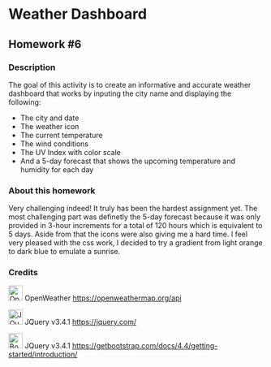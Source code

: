 # Weather Dashboard
## Homework #6

### Description

The goal of this activity is to create an informative and accurate weather dashboard that works by inputing the city name and displaying the following:

- The city and date
- The weather icon
- The current temperature
- The wind conditions
- The UV Index with color scale 
- And a 5-day forecast that shows the upcoming temperature and humidity for each day

### About this homework

Very challenging indeed! It truly has been the hardest assignment yet. The most challenging part was definetly the 5-day forecast because it was only provided in 3-hour increments for a total of 120 hours which is equivalent to 5 days. Aside from that the icons were also giving me a hard time. I feel very pleased with the css work, I decided to try a gradient from light orange to dark blue to emulate a sunrise. 

### Credits

<img alt="Open Weather Logo" src="https://upload.wikimedia.org/wikipedia/commons/f/f6/OpenWeather-Logo.jpg" width="28" height="30"> OpenWeather https://openweathermap.org/api

<img alt="JQuery Logo" src="https://openjsf.org/wp-content/uploads/sites/84/2019/10/jquery-logo-vertical_large_square.png" width="28" height="30"> JQuery v3.4.1 https://jquery.com/

<img alt="Bootstrap Logo" src="https://upload.wikimedia.org/wikipedia/commons/thumb/b/b2/Bootstrap_logo.svg/1200px-Bootstrap_logo.svg.png" width="28" height="30"> JQuery v3.4.1 https://getbootstrap.com/docs/4.4/getting-started/introduction/
